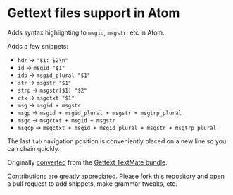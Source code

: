 # Gettext files support in Atom

Adds syntax highlighting to `msgid`, `msgstr`, etc in Atom.

Adds a few snippets:

* `hdr` -> `"$1: $2\n"`
* `id` -> `msgid "$1"`
* `idp` -> `msgid_plural "$1"`
* `str` -> `msgstr "$1"`
* `strp` -> `msgstr[$1] "$2"`
* `ctx` -> `msgctxt "$1"`
* `msg` -> `msgid + msgstr`
* `msgp` -> `msgid + msgid_plural + msgstr + msgtrp_plural`
* `msgc` -> `msgctxt + msgid + msgstr`
* `msgcp` -> `msgctxt + msgid + msgid_plural + msgstr + msgtrp_plural`

The last `tab` navigation position is conveniently placed on a new line so you can chain quickly.

Originally [converted](http://atom.io/docs/latest/converting-a-text-mate-bundle)
from the [Gettext TextMate bundle](https://github.com/textmate/gettext.tmbundle).

Contributions are greatly appreciated. Please fork this repository and open a
pull request to add snippets, make grammar tweaks, etc.
